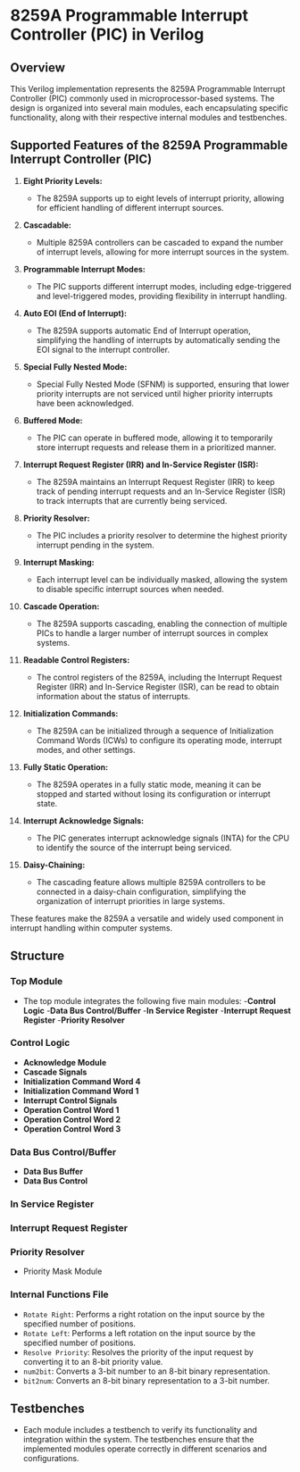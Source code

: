 # 8259A Programmable Interrupt Controller (PIC) in Verilog

## Overview

This Verilog implementation represents the 8259A Programmable Interrupt Controller (PIC) commonly used in microprocessor-based systems. The design is organized into several main modules, each encapsulating specific functionality, along with their respective internal modules and testbenches.


## Supported Features of the 8259A Programmable Interrupt Controller (PIC)

1. **Eight Priority Levels:**
   - The 8259A supports up to eight levels of interrupt priority, allowing for efficient handling of different interrupt sources.

2. **Cascadable:**
   - Multiple 8259A controllers can be cascaded to expand the number of interrupt levels, allowing for more interrupt sources in the system.

3. **Programmable Interrupt Modes:**
   - The PIC supports different interrupt modes, including edge-triggered and level-triggered modes, providing flexibility in interrupt handling.

4. **Auto EOI (End of Interrupt):**
   - The 8259A supports automatic End of Interrupt operation, simplifying the handling of interrupts by automatically sending the EOI signal to the interrupt controller.

5. **Special Fully Nested Mode:**
   - Special Fully Nested Mode (SFNM) is supported, ensuring that lower priority interrupts are not serviced until higher priority interrupts have been acknowledged.

6. **Buffered Mode:**
   - The PIC can operate in buffered mode, allowing it to temporarily store interrupt requests and release them in a prioritized manner.

7. **Interrupt Request Register (IRR) and In-Service Register (ISR):**
   - The 8259A maintains an Interrupt Request Register (IRR) to keep track of pending interrupt requests and an In-Service Register (ISR) to track interrupts that are currently being serviced.

8. **Priority Resolver:**
   - The PIC includes a priority resolver to determine the highest priority interrupt pending in the system.

9. **Interrupt Masking:**
   - Each interrupt level can be individually masked, allowing the system to disable specific interrupt sources when needed.

10. **Cascade Operation:**
    - The 8259A supports cascading, enabling the connection of multiple PICs to handle a larger number of interrupt sources in complex systems.

11. **Readable Control Registers:**
    - The control registers of the 8259A, including the Interrupt Request Register (IRR) and In-Service Register (ISR), can be read to obtain information about the status of interrupts.

12. **Initialization Commands:**
    - The 8259A can be initialized through a sequence of Initialization Command Words (ICWs) to configure its operating mode, interrupt modes, and other settings.

13. **Fully Static Operation:**
    - The 8259A operates in a fully static mode, meaning it can be stopped and started without losing its configuration or interrupt state.

14. **Interrupt Acknowledge Signals:**
    - The PIC generates interrupt acknowledge signals (INTA) for the CPU to identify the source of the interrupt being serviced.

15. **Daisy-Chaining:**
    - The cascading feature allows multiple 8259A controllers to be connected in a daisy-chain configuration, simplifying the organization of interrupt priorities in large systems.

These features make the 8259A a versatile and widely used component in interrupt handling within computer systems.

## Structure

### **Top Module**
   - The top module integrates the following five main modules:
     -**Control Logic**
     -**Data Bus Control/Buffer**
     -**In Service Register**
     -**Interrupt Request Register**
     -**Priority Resolver**


### **Control Logic**

   - **Acknowledge Module**
   - **Cascade Signals**
   - **Initialization Command Word 4**
   - **Initialization Command Word 1**
   - **Interrupt Control Signals**
   - **Operation Control Word 1**
   - **Operation Control Word 2**
   - **Operation Control Word 3**
     
### **Data Bus Control/Buffer**

   - **Data Bus Buffer**
   - **Data Bus Control**
     
### **In Service Register**

### **Interrupt Request Register**

### **Priority Resolver**

   - Priority Mask Module

### **Internal Functions File**
   
  - `Rotate Right`: Performs a right rotation on the input source by the specified number of positions.
  - `Rotate Left`: Performs a left rotation on the input source by the specified number of positions.
  - `Resolve Priority`: Resolves the priority of the input request by converting it to an 8-bit priority value.
  - `num2bit`: Converts a 3-bit number to an 8-bit binary representation.
  - `bit2num`: Converts an 8-bit binary representation to a 3-bit number.

## Testbenches

- Each module includes a testbench to verify its functionality and integration within the system. The testbenches ensure that the implemented modules operate correctly in different scenarios and configurations.
